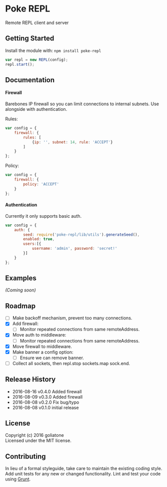 # Poke REPL

Remote REPL client and server

## Getting Started
Install the module with: `npm install poke-repl`

```javascript
var repl = new REPL(config);
repl.start();
```

## Documentation

#### Firewall
Barebones IP firewall so you can limit connections to internal subnets. Use alongside with authentication.


Rules:

```js
var config = {
    firewall: {
        rules: [
            {ip: '', subnet: 14, rule: 'ACCEPT'}
        ]
    }
};
```

Policy:
```js
var config = {
    firewall: {
        policy: 'ACCEPT'
    }
};
```
#### Authentication
Currently it only supports basic auth.

```js
var config = {
    auth: {
        seed: require('poke-repl/lib/utils').generateSeed(),
        enabled: true,
        users:[{
            username: 'admin', password: 'secret!'
        }]
    }
};
```


## Examples
_(Coming soon)_

## Roadmap
- [ ] Make backoff mechanism, prevent too many connections.
- [x] Add firewall:
    - [ ] Monitor repeated connections from same remoteAddress.
- [x] Move auth to middleware:
    - [ ] Monitor repeated connections from same remoteAddress.
- [x] Move firewall to middleware.
- [x] Make banner a config option:
    - [ ] Ensure we can remove banner.
- [ ] Collect all sockets, then repl.stop sockets.map sock.end.

## Release History
* 2016-08-16 v0.4.0 Added firewall
* 2016-08-09 v0.3.0 Added firewall
* 2016-08-08 v0.2.0 Fix bug/typo
* 2016-08-08 v0.1.0 initial release

## License
Copyright (c) 2016 goliatone  
Licensed under the MIT license.

## Contributing
In lieu of a formal styleguide, take care to maintain the existing coding style. Add unit tests for any new or changed functionality. Lint and test your code using [Grunt](http://gruntjs.com/).



<!--
https://github.com/martinj/node-net-repl/blob/master/lib/repl.js
https://github.com/dshaw/replify
-->
